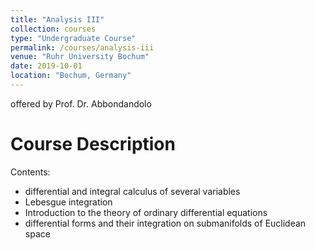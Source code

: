 ```yaml
---
title: "Analysis III"
collection: courses
type: "Undergraduate Course"
permalink: /courses/analysis-iii
venue: "Ruhr University Bochum"
date: 2019-10-01
location: "Bochum, Germany"
---
```


offered by Prof. Dr. Abbondandolo

Course Description
======

Contents:

* differential and integral calculus of several variables
* Lebesgue integration
* Introduction to the theory of ordinary differential equations
* differential forms and their integration on submanifolds of Euclidean space
